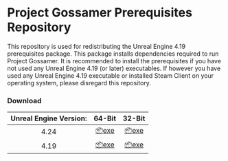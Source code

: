 # Project Gossamer Prerequisites Repository

This repository is used for redistributing the Unreal Engine 4.19 prerequisites package. This package installs dependencies required to run Project Gossamer. It is recommended to install the prerequisites if you have not used any Unreal Engine 4.19 (or later) executables. If however you have used any Unreal Engine 4.19 executable or installed Steam Client on your operating system, please disregard this repository.

### Download

| Unreal Engine Version: | 64-Bit | 32-Bit |
| :---: | :---: | :---: |
| 4.24 | [:package:exe](https://github.com/pjgossamer/redist/releases/download/ue_4.24/UE4PrereqSetup_x64.exe) | [:package:exe](https://github.com/pjgossamer/redist/releases/download/ue_4.24/UE4PrereqSetup_x86.exe) |
| 4.19 | [:package:exe](https://github.com/pjgossamer/redist/releases/download/ue_4.19/UE4PrereqSetup_x64.exe) | [:package:exe](https://github.com/pjgossamer/redist/releases/download/ue_4.19/UE4PrereqSetup_x86.exe) |

